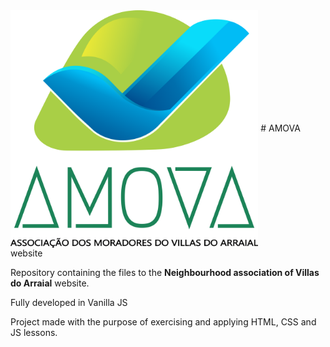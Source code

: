 <!-- ![AMOVA logo](img/Amova_logo_complete.png) -->
<img align="center" alt="AMOVA logo" height="380" src="img/Amova_logo_complete.png">
# AMOVA website

Repository containing the files to the **Neighbourhood association of Villas do Arraial** website.

Fully developed in Vanilla JS

Project made with the purpose of exercising and applying HTML, CSS and JS lessons.
